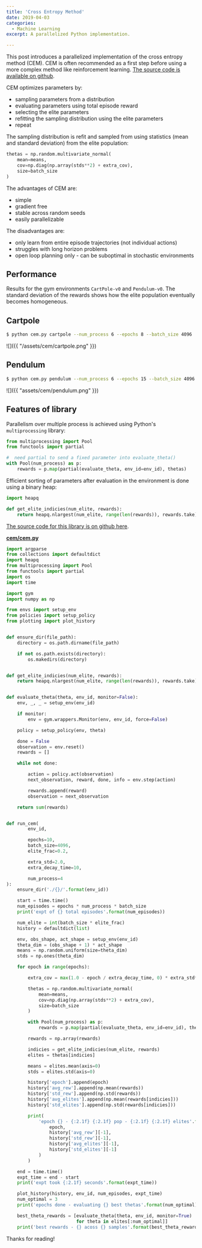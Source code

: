 ```yaml
---
title: 'Cross Entropy Method'
date: 2019-04-03
categories:
  - Machine Learning
excerpt: A parallelized Python implementation.

---
```


This post introduces a parallelized implementation of the cross entropy method (CEM). CEM is often recommended as a first step before using a more complex method like reinforcement learning.  [The source code is available on github](https://github.com/ADGEfficiency/cem).

CEM optimizes parameters by:
- sampling parameters from a distribution
- evaluating parameters using total episode reward
- selecting the elite parameters
- refitting the sampling distribution using the elite parameters
- repeat

The sampling distribution is refit and sampled from using statistics (mean and standard deviation) from the elite population:

```python
thetas = np.random.multivariate_normal(
	mean=means,
	cov=np.diag(np.array(stds**2) + extra_cov),
	size=batch_size
)
```

The advantages of CEM are:
- simple
- gradient free
- stable across random seeds
- easily parallelizable

The disadvantages are:
- only learn from entire episode trajectories (not individual actions)
- struggles with long horizon problems
- open loop planning only - can be suboptimal in stochastic environments

## Performance

Results for the gym environments `CartPole-v0` and `Pendulum-v0`.  The standard deviation of the rewards shows how the elite population eventually becomes homogeneous.

## Cartpole 

```bash
$ python cem.py cartpole --num_process 6 --epochs 8 --batch_size 4096
```

![]({{ "/assets/cem/cartpole.png" }})

## Pendulum 

```bash
$ python cem.py pendulum --num_process 6 --epochs 15 --batch_size 4096
```

![]({{ "assets/cem/pendulum.png" }})

## Features of library

Parallelism over multiple process is achieved using Python's `multiprocessing` library:

```python
from multiprocessing import Pool
from functools import partial

#  need partial to send a fixed parameter into evaluate_theta()
with Pool(num_process) as p:
	rewards = p.map(partial(evaluate_theta, env_id=env_id), thetas)
```

Efficient sorting of parameters after evaluation in the environment is done using a binary heap:

```python
import heapq

def get_elite_indicies(num_elite, rewards):
    return heapq.nlargest(num_elite, range(len(rewards)), rewards.take)
```

[The source code for this library is on github here](https://github.com/ADGEfficiency/cem).

**[cem/cem.py](https://github.com/ADGEfficiency/cem/blob/master/cem.py)**

```python
import argparse
from collections import defaultdict
import heapq
from multiprocessing import Pool
from functools import partial
import os
import time

import gym
import numpy as np

from envs import setup_env
from policies import setup_policy
from plotting import plot_history


def ensure_dir(file_path):
    directory = os.path.dirname(file_path)

    if not os.path.exists(directory):
        os.makedirs(directory)


def get_elite_indicies(num_elite, rewards):
    return heapq.nlargest(num_elite, range(len(rewards)), rewards.take)


def evaluate_theta(theta, env_id, monitor=False):
    env, _, _ = setup_env(env_id)

    if monitor:
        env = gym.wrappers.Monitor(env, env_id, force=False)

    policy = setup_policy(env, theta)

    done = False
    observation = env.reset()
    rewards = []

    while not done:

        action = policy.act(observation)
        next_observation, reward, done, info = env.step(action)

        rewards.append(reward)
        observation = next_observation

    return sum(rewards)


def run_cem(
        env_id,

        epochs=10,
        batch_size=4096,
        elite_frac=0.2,

        extra_std=2.0,
        extra_decay_time=10,

        num_process=4
):
    ensure_dir('./{}/'.format(env_id))

    start = time.time()
    num_episodes = epochs * num_process * batch_size
    print('expt of {} total episodes'.format(num_episodes))

    num_elite = int(batch_size * elite_frac)
    history = defaultdict(list)

    env, obs_shape, act_shape = setup_env(env_id)
    theta_dim = (obs_shape + 1) * act_shape
    means = np.random.uniform(size=theta_dim)
    stds = np.ones(theta_dim)

    for epoch in range(epochs):

        extra_cov = max(1.0 - epoch / extra_decay_time, 0) * extra_std**2

        thetas = np.random.multivariate_normal(
            mean=means,
            cov=np.diag(np.array(stds**2) + extra_cov),
            size=batch_size
        )

        with Pool(num_process) as p:
            rewards = p.map(partial(evaluate_theta, env_id=env_id), thetas)

        rewards = np.array(rewards)

        indicies = get_elite_indicies(num_elite, rewards)
        elites = thetas[indicies]

        means = elites.mean(axis=0)
        stds = elites.std(axis=0)

        history['epoch'].append(epoch)
        history['avg_rew'].append(np.mean(rewards))
        history['std_rew'].append(np.std(rewards))
        history['avg_elites'].append(np.mean(rewards[indicies]))
        history['std_elites'].append(np.std(rewards[indicies]))

        print(
            'epoch {} - {:2.1f} {:2.1f} pop - {:2.1f} {:2.1f} elites'.format(
                epoch,
                history['avg_rew'][-1],
                history['std_rew'][-1],
                history['avg_elites'][-1],
                history['std_elites'][-1]
            )
        )

    end = time.time()
    expt_time = end - start
    print('expt took {:2.1f} seconds'.format(expt_time))

    plot_history(history, env_id, num_episodes, expt_time)
    num_optimal = 3
    print('epochs done - evaluating {} best thetas'.format(num_optimal))

    best_theta_rewards = [evaluate_theta(theta, env_id, monitor=True)
                          for theta in elites[:num_optimal]]
    print('best rewards - {} acoss {} samples'.format(best_theta_rewards, num_optimal))
```

Thanks for reading!
